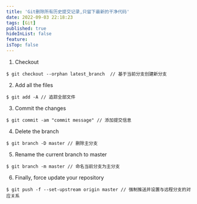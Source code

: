```yaml
---
title: 'Git删除所有历史提交记录,只留下最新的干净代码'
date: 2022-09-03 22:18:23
tags: [Git]
published: true
hideInList: false
feature: 
isTop: false
---
```

1. Checkout
```shell
$ git checkout --orphan latest_branch  // 基于当前分支创建新分支
```
2. Add all the files
```shell
$ git add -A // 追踪全部文件
```
3. Commit the changes
```shell
$ git commit -am "commit message" // 添加提交信息
```
4. Delete the branch
```shell
$ git branch -D master // 删除主分支
```
5. Rename the current branch to master
```shell
$ git branch -m master // 命名当前分支为主分支
```
6. Finally, force update your repository
```shell
$ git push -f --set-upstream origin master // 强制推送并设置与远程分支的对应关系
```
